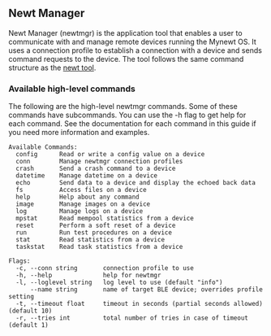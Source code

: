 ## Newt Manager

Newt Manager (newtmgr) is the application tool that enables a user to communicate with and manage remote devices running the Mynewt OS. It uses a connection profile to establish a connection with a device and sends command requests to the device.  The tool follows the same command structure as the [newt tool](../newt/newt_ops.md). 


### Available high-level commands
The following are the high-level newtmgr commands. Some of these commands have subcommands. You can use the -h flag to get help for each command. See the documentation for each command in this guide if you need more information and examples.

```no-highlight
Available Commands:
  config      Read or write a config value on a device
  conn        Manage newtmgr connection profiles
  crash       Send a crash command to a device
  datetime    Manage datetime on a device
  echo        Send data to a device and display the echoed back data
  fs          Access files on a device
  help        Help about any command
  image       Manage images on a device
  log         Manage logs on a device
  mpstat      Read mempool statistics from a device
  reset       Perform a soft reset of a device
  run         Run test procedures on a device
  stat        Read statistics from a device
  taskstat    Read task statistics from a device

Flags:
  -c, --conn string       connection profile to use
  -h, --help              help for newtmgr
  -l, --loglevel string   log level to use (default "info")
      --name string       name of target BLE device; overrides profile setting
  -t, --timeout float     timeout in seconds (partial seconds allowed) (default 10)
  -r, --tries int         total number of tries in case of timeout (default 1)
```
